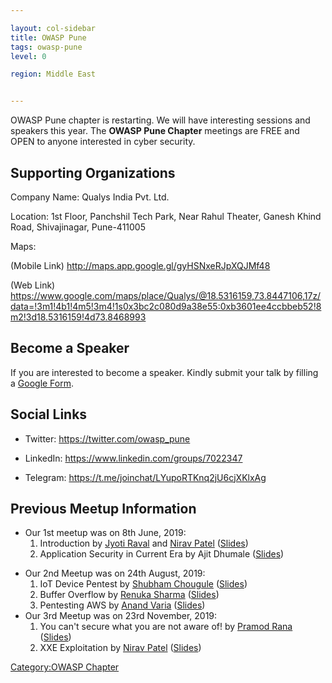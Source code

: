 ```yaml
---

layout: col-sidebar
title: OWASP Pune
tags: owasp-pune
level: 0

region: Middle East


---
```

OWASP Pune chapter is restarting. We will have interesting sessions and
speakers this year. The **OWASP Pune Chapter** meetings are FREE and
OPEN to anyone interested in cyber security.

## Supporting Organizations

Company Name: Qualys India Pvt. Ltd.

Location: 1st Floor, Panchshil Tech Park, Near Rahul Theater, Ganesh
Khind Road, Shivajinagar, Pune-411005

Maps:

(Mobile Link) <http://maps.app.google.gl/gyHSNxeRJpXQJMf48>

(Web Link)
<https://www.google.com/maps/place/Qualys/@18.5316159,73.8447106,17z/data=!3m1!4b1!4m5!3m4!1s0x3bc2c080d9a38e55:0xb3601ee4ccbbeb52!8m2!3d18.5316159!4d73.8468993>

## Become a Speaker

If you are interested to become a speaker. Kindly submit your talk by
filling a [Google
Form](https://docs.google.com/forms/d/1nTu79MZWNVOrUDh09T9iPiIFiG58q0x53gTvaDJOz68).

## Social Links

  - Twitter: <https://twitter.com/owasp_pune>

<!-- end list -->

  - LinkedIn: <https://www.linkedin.com/groups/7022347>

<!-- end list -->

  - Telegram: <https://t.me/joinchat/LYupoRTKnq2jU6cjXKlxAg>

## Previous Meetup Information

  - Our 1st meetup was on 8th June, 2019:
    1.  Introduction by [Jyoti Raval](https://twitter.com/JenyRaval) and
        [Nirav Patel](https://twitter.com/niravvhackky)
        ([Slides](/www-pdf-archive/File:1._OWASP_Pune_First_Meetup.pdf))
    2.  Application Security in Current Era by Ajit Dhumale
        ([Slides](/www-pdf-archive/File:Application_Security_in_Current_Era_-_Ajit_Dhumale.pdf))

<!-- end list -->

  - Our 2nd Meetup was on 24th August, 2019:
    1.  IoT Device Pentest by [Shubham
        Chougule](https://twitter.com/shubhamtc)
        ([Slides](/www-pdf-archive/File:IoT_Device_Pentest_by_Shubham_Chougule.pdf))
    2.  Buffer Overflow by [Renuka
        Sharma](https://twitter.com/renusharma3031)
        ([Slides](/www-pdf-archive/File:Buffer_overflow_by_Renuka_Sharma.pdf))
    3.  Pentesting AWS by [Anand Varia](https://twitter.com/_0xVariable)
        ([Slides](/www-pdf-archive/File:Pentesting_AWS_by_Anand_Varia.pdf))
  - Our 3rd Meetup was on 23rd November, 2019:
    1.  You can't secure what you are not aware of\! by [Pramod
        Rana](https://twitter.com/iamvarchashva)
        ([Slides](https://drive.google.com/file/d/1mk0kjoPt6mbQhilJ0zyIQYmmLtp90yHo/view?usp=sharing))
    2.  XXE Exploitation by [Nirav
        Patel](https://twitter.com/nirav4peace)
        ([Slides](/www-pdf-archive/File:XXE_Exploitation.pdf))

[Category:OWASP Chapter](Category:OWASP_Chapter )
